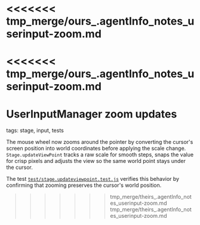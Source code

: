 <<<<<<< tmp_merge/ours_.agentInfo_notes_userinput-zoom.md
=======
<<<<<<< tmp_merge/ours_.agentInfo_notes_userinput-zoom.md
=======
# UserInputManager zoom updates

tags: stage, input, tests

The mouse wheel now zooms around the pointer by converting the cursor's screen
position into world coordinates before applying the scale change. `Stage.updateViewPoint`
tracks a raw scale for smooth steps, snaps the value for crisp pixels and adjusts
the view so the same world point stays under the cursor.

The test [`test/stage.updateviewpoint.test.js`](../../test/stage.updateviewpoint.test.js)
verifies this behavior by confirming that zooming preserves the cursor's world
position.
>>>>>>> tmp_merge/theirs_.agentInfo_notes_userinput-zoom.md
>>>>>>> tmp_merge/theirs_.agentInfo_notes_userinput-zoom.md
